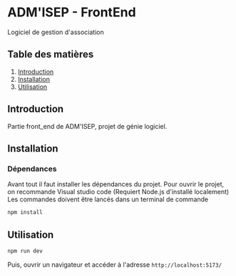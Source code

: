 # ADM'ISEP - FrontEnd

Logiciel de gestion d'association

## Table des matières

1. [Introduction](#introduction)
2. [Installation](#installation)
3. [Utilisation](#utilisation)

## Introduction

Partie front_end de ADM'ISEP, projet de génie logiciel.

## Installation

### Dépendances

Avant tout il faut installer les dépendances du projet.
Pour ouvrir le projet, on recommande Visual studio code
(Requiert Node.js d'installé localement)
Les commandes doivent être lancés dans un terminal de commande

```bash
npm install
```

## Utilisation

```bash
npm run dev
```

Puis, ouvrir un navigateur et accéder à l'adresse `http://localhost:5173/`

